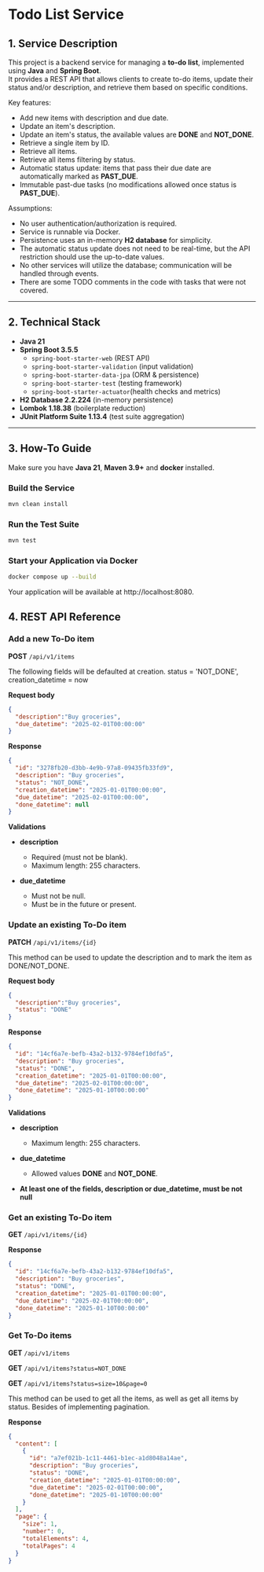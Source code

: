 # Todo List Service

## 1. Service Description
This project is a backend service for managing a **to-do list**, implemented using **Java** and **Spring Boot**.  
It provides a REST API that allows clients to create to-do items, update their status and/or description, and retrieve them based on specific conditions.

Key features:
- Add new items with description and due date.
- Update an item's description.
- Update an item's status, the available values are **DONE** and **NOT_DONE**.
- Retrieve a single item by ID.
- Retrieve all items.
- Retrieve all items filtering by status.
- Automatic status update: items that pass their due date are automatically marked as **PAST_DUE**.
- Immutable past-due tasks (no modifications allowed once status is **PAST_DUE**).

Assumptions:
- No user authentication/authorization is required.
- Service is runnable via Docker.
- Persistence uses an in-memory **H2 database** for simplicity.
- The automatic status update does not need to be real-time, but the API restriction should use the up-to-date values.
- No other services will utilize the database; communication will be handled through events.
- There are some TODO comments in the code with tasks that were not covered.

---

## 2. Technical Stack
- **Java 21**
- **Spring Boot 3.5.5**
    - `spring-boot-starter-web` (REST API)
    - `spring-boot-starter-validation` (input validation)
    - `spring-boot-starter-data-jpa` (ORM & persistence)
    - `spring-boot-starter-test` (testing framework)
    - `spring-boot-starter-actuator`(health checks and metrics)
- **H2 Database 2.2.224** (in-memory persistence)
- **Lombok 1.18.38** (boilerplate reduction)
- **JUnit Platform Suite 1.13.4** (test suite aggregation)

---

## 3. How-To Guide
Make sure you have **Java 21**, **Maven 3.9+** and **docker** installed.

### Build the Service
```bash
mvn clean install
```

### Run the Test Suite
```bash
mvn test
```

### Start your Application via Docker
```bash
docker compose up --build
```
Your application will be available at http://localhost:8080.


## 4. REST API Reference

###  Add a new To-Do item
**POST** `/api/v1/items`

The following fields will be defaulted at creation. status = 'NOT_DONE', creation_datetime = now

**Request body**
```json
{
  "description":"Buy groceries",
  "due_datetime": "2025-02-01T00:00:00"
}
```
**Response**
```json
{
  "id": "3278fb20-d3bb-4e9b-97a8-09435fb33fd9",
  "description": "Buy groceries",
  "status": "NOT_DONE",
  "creation_datetime": "2025-01-01T00:00:00",
  "due_datetime": "2025-02-01T00:00:00",
  "done_datetime": null
}
```
**Validations**
- **description**
    - Required (must not be blank).
    - Maximum length: 255 characters.
  
- **due_datetime**
  - Must not be null.
  - Must be in the future or present.
  


###  Update an existing To-Do item
**PATCH** `/api/v1/items/{id}`

This method can be used to update the description and to mark the item as DONE/NOT_DONE.

**Request body**
```json
{
  "description":"Buy groceries",
  "status": "DONE"
}
```
**Response**
```json
{
  "id": "14cf6a7e-befb-43a2-b132-9784ef10dfa5",
  "description": "Buy groceries",
  "status": "DONE",
  "creation_datetime": "2025-01-01T00:00:00",
  "due_datetime": "2025-02-01T00:00:00",
  "done_datetime": "2025-01-10T00:00:00"
}
```
**Validations**

- **description**
    - Maximum length: 255 characters.

- **due_datetime**
    - Allowed values **DONE** and **NOT_DONE**.
- **At least one of the fields, description or due_datetime, must be not null** 



###  Get an existing To-Do item
**GET** `/api/v1/items/{id}`

**Response**
```json
{
  "id": "14cf6a7e-befb-43a2-b132-9784ef10dfa5",
  "description": "Buy groceries",
  "status": "DONE",
  "creation_datetime": "2025-01-01T00:00:00",
  "due_datetime": "2025-02-01T00:00:00",
  "done_datetime": "2025-01-10T00:00:00"
}
```


###  Get To-Do items
**GET** `/api/v1/items` 

**GET** `/api/v1/items?status=NOT_DONE`

**GET** `/api/v1/items?status=size=10&page=0`

This method can be used to get all the items, as well as get all items by status. Besides of implementing pagination.

**Response**
```json
{
  "content": [
    {
      "id": "a7ef021b-1c11-4461-b1ec-a1d8048a14ae",
      "description": "Buy groceries",
      "status": "DONE",
      "creation_datetime": "2025-01-01T00:00:00",
      "due_datetime": "2025-02-01T00:00:00",
      "done_datetime": "2025-01-10T00:00:00"
    }
  ],
  "page": {
    "size": 1,
    "number": 0,
    "totalElements": 4,
    "totalPages": 4
  }
}
```

  
